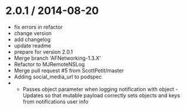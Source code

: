 
2.0.1 / 2014-08-20
==================

  * fix errors in refactor
  * change version
  * add changelog
  * update readme
  * prepare for version 2.0.1
  * Merge branch 'AFNetworking-1.3.X'
  * Refactor to MJRemoteNSLog
  * Merge pull request #5 from ScottPetit/master
  * Adding social_media_url to podspec
  * - Passes object parameter when logging notification with object - Updates so that mutable payload correctly sets objects and keys from notifications user info
